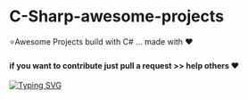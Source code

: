 # C-Sharp-awesome-projects
⭐Awesome Projects build with C# ... made with ❤
#### if you want to contribute just pull a request >> help others ❤




[![Typing SVG](https://readme-typing-svg.demolab.com/?lines=First+line+of+text;Second+line+of+text)](https://git.io/typing-svg)
